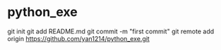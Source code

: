# python_exe
git init
git add README.md
git commit -m "first commit"
git remote add origin https://github.com/yan1214/python_exe.git
